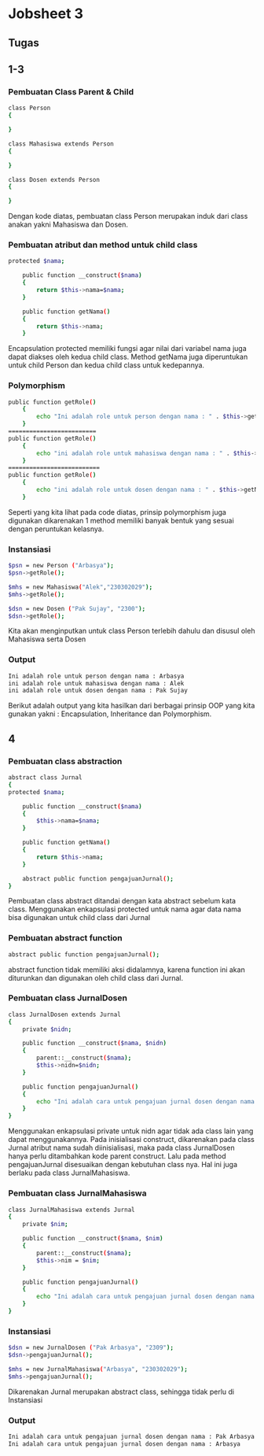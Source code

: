 
# Jobsheet 3
## Tugas
## 1-3
### Pembuatan Class Parent & Child

```sh
class Person
{

}

class Mahasiswa extends Person
{

}

class Dosen extends Person
{

}
```
Dengan kode diatas, pembuatan class Person merupakan induk dari class anakan yakni Mahasiswa dan Dosen.

### Pembuatan atribut dan method untuk child class
```sh
protected $nama;

    public function __construct($nama)
    {
        return $this->nama=$nama;
    }

    public function getNama()
    {
        return $this->nama;
    }
```

Encapsulation protected memiliki fungsi agar nilai dari variabel nama juga dapat diakses oleh kedua child class. Method getNama juga diperuntukan untuk child Person dan kedua child class untuk kedepannya.

### Polymorphism
```sh
public function getRole()
    {
        echo "Ini adalah role untuk person dengan nama : " . $this->getNama(). "</br>";
    }
=========================
public function getRole()
    {
        echo "ini adalah role untuk mahasiswa dengan nama : " . $this->getNama() ."</br>";
    }
==========================
public function getRole()
    {
        echo "ini adalah role untuk dosen dengan nama : " . $this->getNama() . "</br>";
    }


```

Seperti yang kita lihat pada code diatas, prinsip polymorphism juga digunakan dikarenakan 1 method memiliki banyak bentuk yang sesuai dengan peruntukan kelasnya.

### Instansiasi
```sh
$psn = new Person ("Arbasya");
$psn->getRole();

$mhs = new Mahasiswa("Alek","230302029");
$mhs->getRole();

$dsn = new Dosen ("Pak Sujay", "2300");
$dsn->getRole();
```
Kita akan menginputkan untuk class Person terlebih dahulu dan disusul oleh Mahasiswa serta Dosen

### Output
```sh
Ini adalah role untuk person dengan nama : Arbasya
ini adalah role untuk mahasiswa dengan nama : Alek
ini adalah role untuk dosen dengan nama : Pak Sujay
```

Berikut adalah output yang kita hasilkan dari berbagai prinsip OOP yang kita gunakan yakni : Encapsulation, Inheritance dan Polymorphism.

## 4
### Pembuatan class abstraction

```sh
abstract class Jurnal
{
protected $nama;

    public function __construct($nama)
    {
        $this->nama=$nama;
    }

    public function getNama()
    {
        return $this->nama;
    }

    abstract public function pengajuanJurnal();
}
```

Pembuatan class abstract ditandai dengan kata abstract sebelum kata class.
Menggunakan enkapsulasi protected untuk nama agar data nama bisa digunakan untuk child class dari Jurnal

### Pembuatan abstract function
```sh
abstract public function pengajuanJurnal();
```
abstract function tidak memiliki aksi didalamnya, karena function ini akan diturunkan dan digunakan oleh child class dari Jurnal.

### Pembuatan class JurnalDosen

```sh
class JurnalDosen extends Jurnal
{
    private $nidn;

    public function __construct($nama, $nidn)
    {   
        parent::__construct($nama);
        $this->nidn=$nidn;
    }

    public function pengajuanJurnal()
    {
        echo "Ini adalah cara untuk pengajuan jurnal dosen dengan nama : " .$this->getNama(). "</br>";
    }
}
```
Menggunakan enkapsulasi private untuk nidn agar tidak ada class lain yang dapat menggunakannya.
Pada inisialisasi construct, dikarenakan pada class Jurnal atribut nama sudah diinisialisasi, maka pada class JurnalDosen hanya perlu ditambahkan kode parent construct. Lalu pada method pengajuanJurnal disesuaikan dengan kebutuhan class nya. Hal ini juga berlaku pada class JurnalMahasiswa.

### Pembuatan class JurnalMahasiswa

```sh
class JurnalMahasiswa extends Jurnal
{
    private $nim;

    public function __construct($nama, $nim)
    {
        parent::__construct($nama);
        $this->nim = $nim;
    }

    public function pengajuanJurnal()
    {
        echo "Ini adalah cara untuk pengajuan jurnal dosen dengan nama : " . $this->getNama() . "</br>";
    }
}
```

### Instansiasi
```sh
$dsn = new JurnalDosen ("Pak Arbasya", "2309");
$dsn->pengajuanJurnal();

$mhs = new JurnalMahasiswa("Arbasya", "230302029");
$mhs->pengajuanJurnal();
```
Dikarenakan Jurnal merupakan abstract class, sehingga tidak perlu di Instansiasi

### Output
```sh
Ini adalah cara untuk pengajuan jurnal dosen dengan nama : Pak Arbasya
Ini adalah cara untuk pengajuan jurnal dosen dengan nama : Arbasya
```
